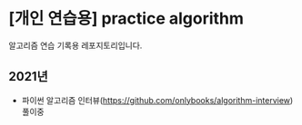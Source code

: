 # [개인 연습용] practice algorithm
알고리즘 연습 기록용 레포지토리입니다.

## 2021년
- 파이썬 알고리즘 인터뷰(https://github.com/onlybooks/algorithm-interview) 풀이중